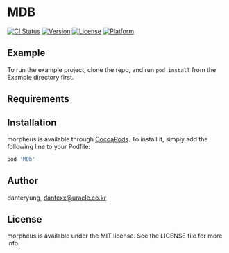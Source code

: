 # MDB

[![CI Status](https://img.shields.io/travis/danteryung/morpheus.svg?style=flat)](https://travis-ci.org/danteryung/morpheus)
[![Version](https://img.shields.io/cocoapods/v/morpheus.svg?style=flat)](https://cocoapods.org/pods/morpheus)
[![License](https://img.shields.io/cocoapods/l/morpheus.svg?style=flat)](https://cocoapods.org/pods/morpheus)
[![Platform](https://img.shields.io/cocoapods/p/morpheus.svg?style=flat)](https://cocoapods.org/pods/morpheus)

## Example

To run the example project, clone the repo, and run `pod install` from the Example directory first.

## Requirements

## Installation

morpheus is available through [CocoaPods](https://cocoapods.org). To install
it, simply add the following line to your Podfile:

```ruby
pod 'MDb'
```

## Author

danteryung, dantexx@uracle.co.kr

## License

morpheus is available under the MIT license. See the LICENSE file for more info.
